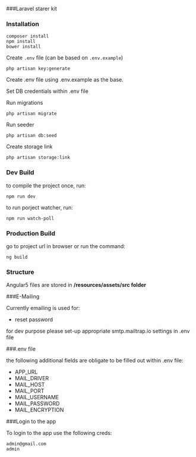 ###Laravel starer kit

### Installation

```
composer install
npm install
bower install
```

Create `.env` file (can be based on `.env.example`)
```
php artisan key:generate
```

Create .env file using .env.example as the base.

Set DB credentials within .env file

Run migrations

```
php artisan migrate
```

Run seeder
```
php artisan db:seed
```

Create storage link

```
php artisan storage:link
```


### Dev Build
to compile the project once, run:
```
npm run dev
```

to run porject watcher, run:
```
npm run watch-poll
```

### Production Build

go to project url in browser or run the command:

```
ng build
```

### Structure

Angular5 files are stored in  **/resources/assets/src folder**


###E-Mailing

Currently emailing is used for:
- reset password

for dev purpose please set-up appropriate smtp.mailtrap.io settings in .env file

###.env file

the following additional fields are obligate to be filled out within .env file:
- APP_URL
- MAIL_DRIVER
- MAIL_HOST
- MAIL_PORT
- MAIL_USERNAME
- MAIL_PASSWORD
- MAIL_ENCRYPTION


###Login to the app

To login to the app use the following creds:

```
admin@gmail.com
admin
```
